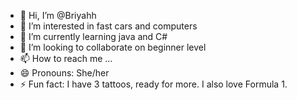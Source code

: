 - 👋 Hi, I’m @Briyahh
- 👀 I’m interested in fast cars and computers
- 🌱 I’m currently learning java and C#
- 💞️ I’m looking to collaborate on beginner level
- 📫 How to reach me ...
- 😄 Pronouns: She/her
- ⚡ Fun fact: I have 3 tattoos, ready for more. I also love Formula 1.

<!---
Briyahh/Briyahh is a ✨ special ✨ repository because its `README.md` (this file) appears on your GitHub profile.
You can click the Preview link to take a look at your changes.
--->
